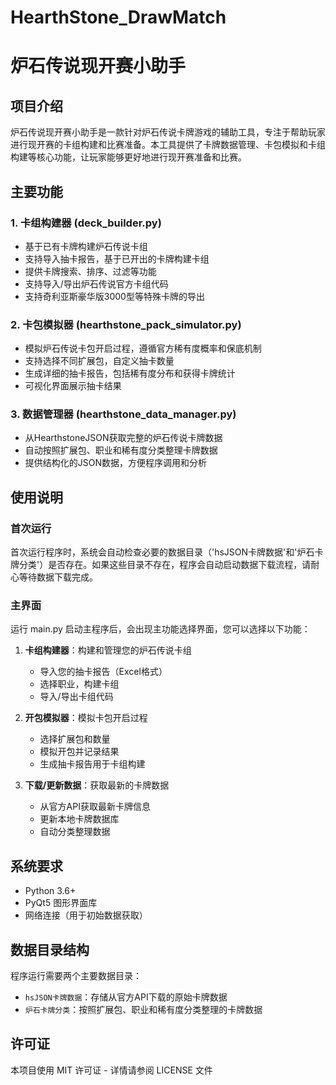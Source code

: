 # HearthStone_DrawMatch
# 炉石传说现开赛小助手

## 项目介绍
炉石传说现开赛小助手是一款针对炉石传说卡牌游戏的辅助工具，专注于帮助玩家进行现开赛的卡组构建和比赛准备。本工具提供了卡牌数据管理、卡包模拟和卡组构建等核心功能，让玩家能够更好地进行现开赛准备和比赛。

## 主要功能

### 1. 卡组构建器 (deck_builder.py)
- 基于已有卡牌构建炉石传说卡组
- 支持导入抽卡报告，基于已开出的卡牌构建卡组
- 提供卡牌搜索、排序、过滤等功能
- 支持导入/导出炉石传说官方卡组代码
- 支持奇利亚斯豪华版3000型等特殊卡牌的导出

### 2. 卡包模拟器 (hearthstone_pack_simulator.py)
- 模拟炉石传说卡包开启过程，遵循官方稀有度概率和保底机制
- 支持选择不同扩展包，自定义抽卡数量
- 生成详细的抽卡报告，包括稀有度分布和获得卡牌统计
- 可视化界面展示抽卡结果

### 3. 数据管理器 (hearthstone_data_manager.py)
- 从HearthstoneJSON获取完整的炉石传说卡牌数据
- 自动按照扩展包、职业和稀有度分类整理卡牌数据
- 提供结构化的JSON数据，方便程序调用和分析

## 使用说明

### 首次运行
首次运行程序时，系统会自动检查必要的数据目录（'hsJSON卡牌数据'和'炉石卡牌分类'）是否存在。如果这些目录不存在，程序会自动启动数据下载流程，请耐心等待数据下载完成。

### 主界面
运行 main.py 启动主程序后，会出现主功能选择界面，您可以选择以下功能：

1. **卡组构建器**：构建和管理您的炉石传说卡组
   - 导入您的抽卡报告（Excel格式）
   - 选择职业，构建卡组
   - 导入/导出卡组代码

2. **开包模拟器**：模拟卡包开启过程
   - 选择扩展包和数量
   - 模拟开包并记录结果
   - 生成抽卡报告用于卡组构建

3. **下载/更新数据**：获取最新的卡牌数据
   - 从官方API获取最新卡牌信息
   - 更新本地卡牌数据库
   - 自动分类整理数据

## 系统要求
- Python 3.6+
- PyQt5 图形界面库
- 网络连接（用于初始数据获取）

## 数据目录结构
程序运行需要两个主要数据目录：
- `hsJSON卡牌数据`：存储从官方API下载的原始卡牌数据
- `炉石卡牌分类`：按照扩展包、职业和稀有度分类整理的卡牌数据

## 许可证
本项目使用 MIT 许可证 - 详情请参阅 LICENSE 文件
